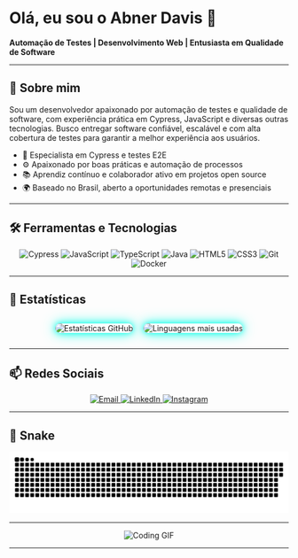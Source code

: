 # Olá, eu sou o Abner Davis 👋

**Automação de Testes | Desenvolvimento Web | Entusiasta em Qualidade de Software**

---

## 🚀 Sobre mim

Sou um desenvolvedor apaixonado por automação de testes e qualidade de software, com experiência prática em Cypress, JavaScript e diversas outras tecnologias. Busco entregar software confiável, escalável e com alta cobertura de testes para garantir a melhor experiência aos usuários.

- 🎯 Especialista em Cypress e testes E2E  
- ⚙️ Apaixonado por boas práticas e automação de processos  
- 📚 Aprendiz contínuo e colaborador ativo em projetos open source  
- 🌍 Baseado no Brasil, aberto a oportunidades remotas e presenciais

---

## 🛠 Ferramentas e Tecnologias

<div align="center">
  <img alt="Cypress" src="https://cdn.jsdelivr.net/gh/devicons/devicon/icons/cypress/cypress-plain.svg" width="48" height="48" />
  <img alt="JavaScript" src="https://cdn.jsdelivr.net/gh/devicons/devicon/icons/javascript/javascript-original.svg" width="48" height="48" />
  <img alt="TypeScript" src="https://cdn.jsdelivr.net/gh/devicons/devicon/icons/typescript/typescript-original.svg" width="48" height="48" />
  <img alt="Java" src="https://cdn.jsdelivr.net/gh/devicons/devicon/icons/java/java-original.svg" width="48" height="48" />
  <img alt="HTML5" src="https://cdn.jsdelivr.net/gh/devicons/devicon/icons/html5/html5-original.svg" width="48" height="48" />
  <img alt="CSS3" src="https://cdn.jsdelivr.net/gh/devicons/devicon/icons/css3/css3-original.svg" width="48" height="48" />
  <img alt="Git" src="https://cdn.jsdelivr.net/gh/devicons/devicon/icons/git/git-original.svg" width="48" height="48" />
  <img alt="Docker" src="https://cdn.jsdelivr.net/gh/devicons/devicon/icons/docker/docker-original.svg" width="48" height="48" />
</div>

---

## 🤖 Estatísticas

<div align="center" style="display: flex; justify-content: center; gap: 1.2rem; max-width: 600px; margin: auto;">

  <img
    src="https://github-readme-stats.vercel.app/api?username=abnerdavis&show_icons=true&count_private=true&theme=dark&border_radius=15&title_color=00ffe7&icon_color=00ffe7&text_color=80ffdb&bg_color=0a0f0d&hide_border=true"
    alt="Estatísticas GitHub"
    width="250"
    style="box-shadow: 0 0 12px #00ffe7, 0 0 24px #00ffe7cc; border-radius: 15px;"
  />

  <img
    src="https://github-readme-stats.vercel.app/api/top-langs/?username=abnerdavis&layout=compact&langs_count=6&theme=dark&border_radius=15&title_color=00ffe7&icon_color=00ffe7&text_color=80ffdb&bg_color=0a0f0d&hide_border=true"
    alt="Linguagens mais usadas"
    width="250"
    style="box-shadow: 0 0 12px #00ffe7, 0 0 24px #00ffe7cc; border-radius: 15px;"
  />

</div>






---

## 📫 Redes Sociais

<div align="center">
  <a href="mailto:contato.casttro@outlook.com" target="_blank" rel="noopener noreferrer">
    <img alt="Email" src="https://img.shields.io/badge/Email-D14836?style=for-the-badge&logo=gmail&logoColor=white" />
  </a>
  <a href="https://www.linkedin.com/in/abnerdavisvieira/" target="_blank" rel="noopener noreferrer">
    <img alt="LinkedIn" src="https://img.shields.io/badge/LinkedIn-0077B5?style=for-the-badge&logo=linkedin&logoColor=white" />
  </a>
  <a href="https://www.instagram.com/abnerdaviss/" target="_blank" rel="noopener noreferrer">
    <img alt="Instagram" src="https://img.shields.io/badge/Instagram-E4405F?style=for-the-badge&logo=instagram&logoColor=white" />
  </a>
</div>

---

## 🐍 Snake

<p align="center">
  <img src="https://github.com/AbnerDavis/AbnerDavis/blob/output/github-contribution-grid-snake.svg" alt="GitHub Contribution Grid Snake" />
</p>

---

<div align="center">
  <img src="https://media.giphy.com/media/l0MYt5jPR6QX5pnqM/giphy.gif" alt="Coding GIF" width="280" />
</div>

---
